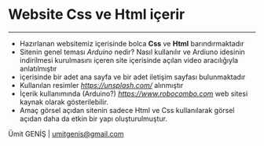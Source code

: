 # Website Css ve Html içerir
---

- Hazırlanan websitemiz içerisinde bolca **Css** ve **Html** barındırmaktadır
- Sitenin genel teması *Arduino* nedir? Nasıl kullanılır ve Ardiuno idesinin indirilmesi kurulmasını içeren site içerisinde açılan video aracılığıyla anlatılmıştır
- içerisinde bir adet ana sayfa ve bir adet iletişim sayfası bulunmaktadır
- Kullanılan resimler *https://unsplash.com/* alınmıştır
- İçerik kullanımında (Arduino?) *https://www.robocombo.com* web sitesi kaynak olarak gösterilebilir.
- Amaç görsel açıdan sitenin sadece Html ve Css kullanılarak görsel açıdan daha da etkin bir yapı oluşturulmuştur.


Ümit GENİŞ | umitgenis@gmail.com